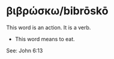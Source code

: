 # βιβρώσκω/bibrōskō
This word is an action. It is a verb.

* This word means to eat.

See: John 6:13
